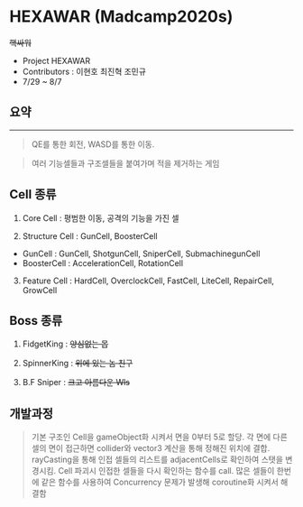 # HEXAWAR (Madcamp2020s)
<del>핵싸워</del>
* Project HEXAWAR
* Contributors : 이현호 최진혁 조민규
* 7/29 ~ 8/7

## 요약
-----------
> QE를 통한 회전, WASD를 통한 이동.

> 여러 기능셀들과 구조셀들을 붙여가며 적을 제거하는 게임


## Cell 종류

1. Core Cell : 평범한 이동, 공격의 기능을 가진 셀

2. Structure Cell : GunCell, BoosterCell
* GunCell : GunCell, ShotgunCell, SniperCell, SubmachinegunCell
* BoosterCell : AccelerationCell, RotationCell
3. Feature Cell : HardCell, OverclockCell, FastCell, LiteCell, RepairCell, GrowCell

## Boss 종류

1. FidgetKing : <del>양심없는 몹</del>

2. SpinnerKing : <del>위에 있는 놈 친구</del>

3. B.F Sniper : <del>크고 아름다운 Wls</del>

## 개발과정
> 기본 구조인 Cell을 gameObject화 시켜서 면을 0부터 5로 할당. 각 면에 다른 셀의 면이 접근하면 collider와 vector3 계산을 통해 정해진 위치에 결합. rayCasting을 통해 인접 셀들의 리스트를 adjacentCells로 확인하여 스탯을 변경시킴. Cell 파괴시 인접한 셀들을 다시 확인하는 함수를 call. 많은 셀들이 한번에 같은 함수를 사용하여 Concurrency 문제가 발생해 coroutine화 시켜서 해결함

> 
